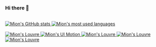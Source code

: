 ### Hi there 👋

</br>

<a href="https://github.com/andremion?tab=repositories&q=&type=source">
  <img alt="Mion's GitHub stats" src="https://github-readme-stats.vercel.app/api?username=andremion&count_private=true&show_icons=true" />
</a>
<a href="https://github.com/andremion?tab=repositories&q=&type=source">
  <img align="top" alt="Mion's most used languages" src="https://github-readme-stats.vercel.app/api/top-langs/?username=andremion&layout=compact" />
</a>

</br>
</br>

<a href="https://github.com/andremion/Bikes">
  <img alt="Mion's Louvre" src="https://github-readme-stats.vercel.app/api/pin/?username=andremion&repo=Bikes" />
</a>
<a href="https://github.com/andremion/UI-Motion">
  <img alt="Mion's UI Motion" src="https://github-readme-stats.vercel.app/api/pin/?username=andremion&repo=UI-Motion" />
</a>
<a href="https://github.com/andremion/Android-Animated-Icons">
  <img alt="Mion's Louvre" src="https://github-readme-stats.vercel.app/api/pin/?username=andremion&repo=Android-Animated-Icons" />
</a>
<a href="https://github.com/andremion/Villains-and-Heroes">
  <img alt="Mion's Louvre" src="https://github-readme-stats.vercel.app/api/pin/?username=andremion&repo=Villains-and-Heroes" />
</a>
<a href="https://github.com/andremion/Hostel">
  <img alt="Mion's Louvre" src="https://github-readme-stats.vercel.app/api/pin/?username=andremion&repo=Hostel" />
</a>

</br>

<!--
**andremion/andremion** is a ✨ _special_ ✨ repository because its `README.md` (this file) appears on your GitHub profile.

Here are some ideas to get you started:

- 🔭 I’m currently working on ...
- 🌱 I’m currently learning ...
- 👯 I’m looking to collaborate on ...
- 🤔 I’m looking for help with ...
- 💬 Ask me about ...
- 📫 How to reach me: ...
- 😄 Pronouns: ...
- ⚡ Fun fact: ...
-->
